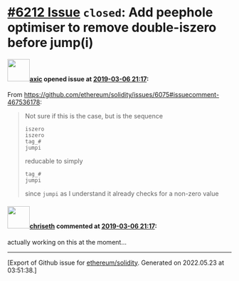 # [\#6212 Issue](https://github.com/ethereum/solidity/issues/6212) `closed`: Add peephole optimiser to remove double-iszero before jump(i)

#### <img src="https://avatars.githubusercontent.com/u/20340?v=4" width="50">[axic](https://github.com/axic) opened issue at [2019-03-06 21:17](https://github.com/ethereum/solidity/issues/6212):

From https://github.com/ethereum/solidity/issues/6075#issuecomment-467536178:

> Not sure if this is the case, but is the sequence
> 
> ```
> iszero
> iszero
> tag_#
> jumpi
> ```
> 
> reducable to simply
> 
> ```
> tag_#
> jumpi
> ```
> 
> since `jumpi` as I understand it already checks for a non-zero value

#### <img src="https://avatars.githubusercontent.com/u/9073706?v=4" width="50">[chriseth](https://github.com/chriseth) commented at [2019-03-06 21:17](https://github.com/ethereum/solidity/issues/6212#issuecomment-470290655):

actually working on this at the moment...


-------------------------------------------------------------------------------



[Export of Github issue for [ethereum/solidity](https://github.com/ethereum/solidity). Generated on 2022.05.23 at 03:51:38.]

